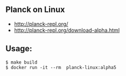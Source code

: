 ## Planck on Linux

- http://planck-repl.org/
- http://planck-repl.org/download-alpha.html

## Usage:
    $ make build
    $ docker run -it --rm  planck-linux:alpha5
